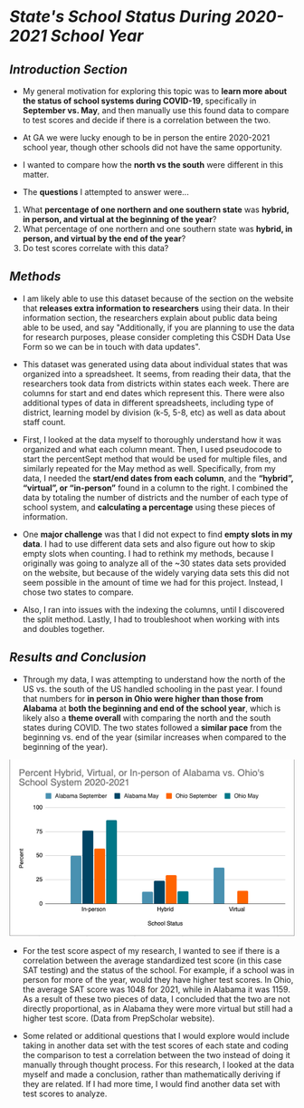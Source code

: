 # **_State's School Status During 2020-2021 School Year_**

## *Introduction Section*

* My general motivation for exploring this topic was to **learn more about the status of school systems during COVID-19**, specifically in **September vs. May**, and then manually use this found data to compare to test scores and decide if there is a correlation between the two.
* At GA we were lucky enough to be in person the entire 2020-2021 school year, though other schools did not have the same opportunity.
* I wanted to compare how the **north vs the south** were different in this matter.

* The **questions** I attempted to answer were...
1. What **percentage of one northern and one southern state** was **hybrid, in person, and virtual at the beginning of the year**?
2. What percentage of one northern and one southern state was **hybrid, in person, and virtual by the end of the year**?
3. Do test scores correlate with this data?


## *Methods*

* I am likely able to use this dataset because of the section on the website that **releases extra information to researchers** using their data. In their information section, the researchers explain about public data being able to be used, and say "Additionally, if you are planning to use the data for research purposes, please consider completing this CSDH Data Use Form so we can be in touch with data updates".

* This dataset was generated using data about individual states that was organized into a spreadsheet. It seems, from reading their data, that the researchers took data from districts within states each week. There are columns for start and end dates which represent this. There were also additional types of data in different spreadsheets, including type of district, learning model by division (k-5, 5-8, etc) as well as data about staff count. 

* First, I looked at the data myself to thoroughly understand how it was organized and what each column meant. Then, I used pseudocode to start the percentSept method that would be used for multiple files, and similarly repeated for the May method as well. Specifically, from my data, I needed the **start/end dates from each column**, and the **“hybrid”, “virtual”, or “in-person”** found in a column to the right. I combined the data by totaling the number of districts and the number of each type of school system, and **calculating a percentage** using these pieces of information.

* One **major challenge** was that I did not expect to find **empty slots in my data**. I had to use different data sets and also figure out how to skip empty slots when counting. I had to rethink my methods, because I originally was going to analyze all of the ~30 states data sets provided on the website, but because of the widely varying data sets this did not seem possible in the amount of time we had for this project. Instead, I chose two states to compare.

* Also, I ran into issues with the indexing the columns, until I discovered the split method. Lastly, I had to troubleshoot when working with ints and doubles together.


## *Results and Conclusion*

* Through my data, I was attempting to understand how the north of the US vs. the south of the US handled schooling in the past year. I found that numbers for **in person in Ohio were higher than those from Alabama** at **both the beginning and end of the school year**, which is likely also a **theme overall** with comparing the north and the south states during COVID. The two states followed a **similar pace** from the beginning vs. end of the year (similar increases when compared to the beginning of the year).

![graph](https://github.com/eosman03/stateData/blob/main/graph.png)

* For the test score aspect of my research, I wanted to see if there is a correlation between the average standardized test score (in this case SAT testing) and the status of the school. For example, if a school was in person for more of the year, would they have higher test scores. In Ohio, the average SAT score was 1048 for 2021, while in Alabama it was 1159. As a result of these two pieces of data, I concluded that the two are not directly proportional, as in Alabama they were more virtual but still had a higher test score. (Data from PrepScholar website).

* Some related or additional questions that I would explore would include taking in another data set with the test scores of each state and coding the comparison to test a correlation between the two instead of doing it manually through thought process. For this research, I looked at the data myself and made a conclusion, rather than mathematically deriving if they are related. If I had more time, I would find another data set with test scores to analyze.
